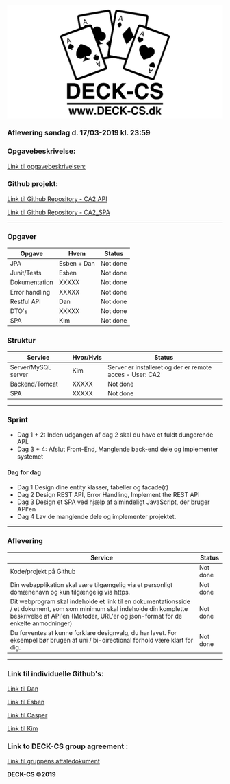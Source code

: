 <img src="Banner-top-DCS.png" width="700" align="center"/>  

### Aflevering søndag d. 17/03-2019 kl. 23:59 ###

### Opgavebeskrivelse: ###
[Link til opgavebeskrivelsen:](https://docs.google.com/document/d/1LC5qSkwf2jB1ea7KHYBBD1OC_gXjwJzMQlnEGp0Ze2s/edit#heading=h.aefrpf5cy8p)

### Github projekt: ###
[Link til Github Repository - CA2 API](https://github.com/Edunno/CA2)

[Link til Github Repository - CA2_SPA](https://github.com/KimHotDK/CA2_SPA) 

---------------------------------------------------------
### Opgaver ###

Opgave | Hvem | Status | 
------------ | ------------- | ------------- 							
JPA | Esben + Dan | Not done
Junit/Tests | Esben | Not done
Dokumentation | XXXXX | Not done
Error handling | XXXXX | Not done		
Restful API | Dan | Not done	
DTO's | XXXXX | Not done
SPA | Kim | Not done
											
### Struktur ###

Service | Hvor/Hvis | Status | 
------------ | ------------- | ------------- 
Server/MySQL server | Kim | Server er installeret og der er remote acces - User: CA2
Backend/Tomcat | XXXXX | Not done
SPA | XXXXX | Not done

---------------------------------------------------------

### Sprint ###
- Dag 1 + 2: Inden udgangen af dag 2 skal du have et fuldt dungerende API.
- Dag 3 + 4: Afslut Front-End, Manglende back-end dele og implementer systemet

#### Dag for dag ####
- Dag 1	Design dine entity klasser, tabeller og facade(r)										
- Dag 2	Design REST API, Error Handling, Implement the REST API
- Dag 3	Design et SPA ved hjælp af almindeligt JavaScript, der bruger API'en	
- Dag 4	Lav de manglende dele og implementer projektet.										

---------------------------------------------------------

### Aflevering ###

Service | Status
------------ | ------------- 
Kode/projekt på Github | Not done				
Din webapplikation skal være tilgængelig via et personligt domænenavn og kun tilgængelig via https. | Not done
Dit webprogram skal indeholde et link til en dokumentationsside / et dokument, som som minimum skal indeholde din komplette beskrivelse af API'en (Metoder, URL'er og json-format for de enkelte anmodninger) | Not done
Du forventes at kunne forklare designvalg, du har lavet. For eksempel bør brugen af uni / bi-directional forhold være klart for dig. | Not done

---------------------------------------------------------

### Link til individuelle Github's: ###
[Link til Dan](https://github.com/godlikecpu) 

[Link til Esben](https://github.com/Edunno) 

[Link til Casper](https://github.com/Marx02) 

[Link til Kim](https://github.com/KimHotDK) 

### Link to DECK-CS group agreement :
[Link til gruppens aftaledokument](https://docs.google.com/document/d/1uSLKk3kQAV3UQ0Y1XKtVFQ_YJ_gXrON00-IDqS8o5s4/edit?usp=sharing) 

**DECK-CS ©2019**

